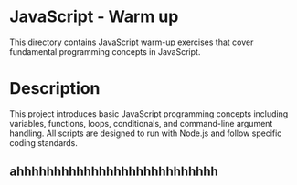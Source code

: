 # JavaScript - Warm up
This directory contains JavaScript warm-up exercises that cover fundamental programming concepts in JavaScript.
# Description
This project introduces basic JavaScript programming concepts including variables, functions, loops, conditionals, and command-line argument handling. All scripts are designed to run with Node.js and follow specific coding standards.






## ahhhhhhhhhhhhhhhhhhhhhhhhhhh
